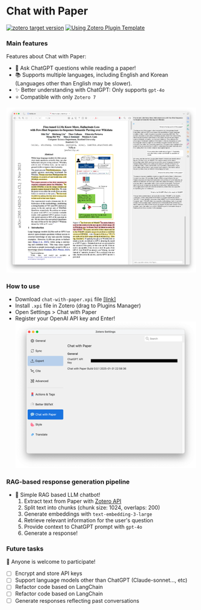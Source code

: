 # Chat with Paper

[![zotero target version](https://img.shields.io/badge/Zotero-7-green?style=flat-square&logo=zotero&logoColor=CC2936)](https://www.zotero.org)
[![Using Zotero Plugin Template](https://img.shields.io/badge/Using-Zotero%20Plugin%20Template-blue?style=flat-square&logo=github)](https://github.com/windingwind/zotero-plugin-template)

### Main features

Features about Chat with Paper:

- 💬 Ask ChatGPT questions while reading a paper!
- 📚 Supports multiple languages, including English and Korean (Languages other than English may be slower).
- ✨ Better understanding with ChatGPT: Only supports `gpt-4o`
- ⭐️ Compatible with only `Zotero 7`

![zotero plugin demo](/demo/demo-eng.png)

### How to use

- Download `chat-with-paper.xpi` file [[link]](https://github.com/givemetarte/chat-with-paper/releases/tag/pre-release)
- Install `.xpi` file in Zotero (drag to Plugins Manager)
- Open Settings > Chat with Paper
- Register your OpenAI API key and Enter!
  ![settings](/demo/preferences.png)

### RAG-based response generation pipeline

- 💬 Simple RAG based LLM chatbot!
  1. Extract text from Paper with [Zotero API](https://www.zotero.org/support/dev/client_coding/javascript_api)
  2. Split text into chunks (chunk size: 1024, overlaps: 200)
  3. Generate embeddings with `text-embedding-3-large`
  4. Retrieve relevant information for the user's question
  5. Provide context to ChatGPT prompt with `gpt-4o`
  6. Generate a response!

### Future tasks

👀 Anyone is welcome to participate!

- [ ] Encrypt and store API keys
- [ ] Support language models other than ChatGPT (Claude-sonnet..., etc)
- [ ] Refactor code based on LangChain
- [ ] Refactor code based on LangChain
- [ ] Generate responses reflecting past conversations
